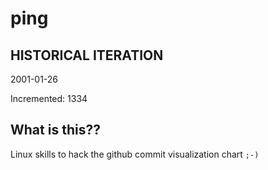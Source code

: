 # ping

## HISTORICAL ITERATION
2001-01-26

Incremented: 1334

## What is this?? 
Linux skills to hack the github commit visualization chart `;-)`
